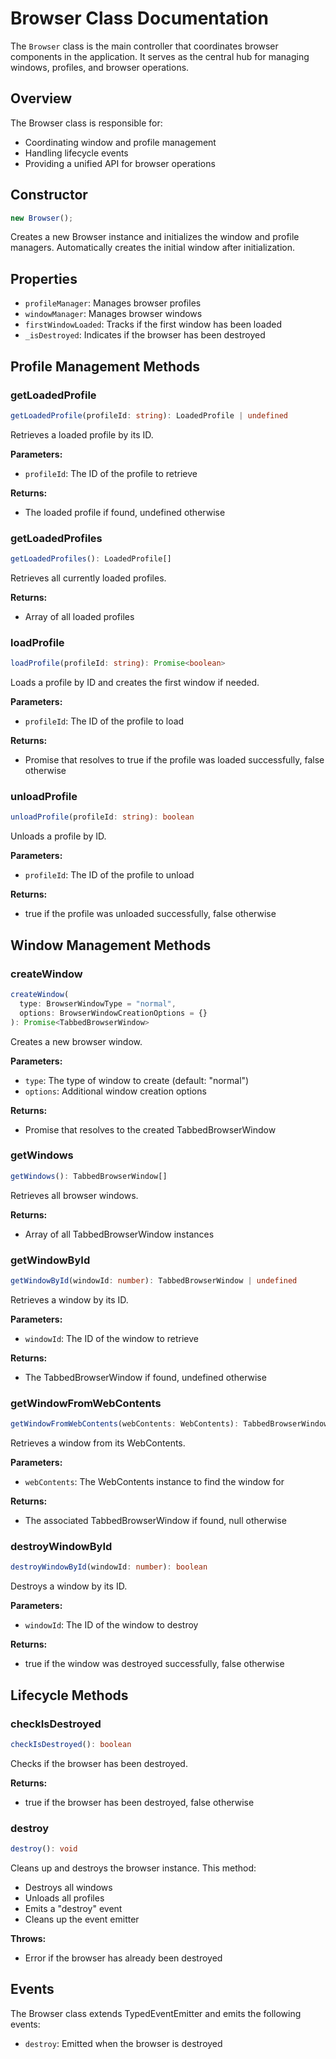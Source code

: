 # Browser Class Documentation

The `Browser` class is the main controller that coordinates browser components in the application. It serves as the central hub for managing windows, profiles, and browser operations.

## Overview

The Browser class is responsible for:

- Coordinating window and profile management
- Handling lifecycle events
- Providing a unified API for browser operations

## Constructor

```typescript
new Browser();
```

Creates a new Browser instance and initializes the window and profile managers. Automatically creates the initial window after initialization.

## Properties

- `profileManager`: Manages browser profiles
- `windowManager`: Manages browser windows
- `firstWindowLoaded`: Tracks if the first window has been loaded
- `_isDestroyed`: Indicates if the browser has been destroyed

## Profile Management Methods

### getLoadedProfile

```typescript
getLoadedProfile(profileId: string): LoadedProfile | undefined
```

Retrieves a loaded profile by its ID.

**Parameters:**

- `profileId`: The ID of the profile to retrieve

**Returns:**

- The loaded profile if found, undefined otherwise

### getLoadedProfiles

```typescript
getLoadedProfiles(): LoadedProfile[]
```

Retrieves all currently loaded profiles.

**Returns:**

- Array of all loaded profiles

### loadProfile

```typescript
loadProfile(profileId: string): Promise<boolean>
```

Loads a profile by ID and creates the first window if needed.

**Parameters:**

- `profileId`: The ID of the profile to load

**Returns:**

- Promise that resolves to true if the profile was loaded successfully, false otherwise

### unloadProfile

```typescript
unloadProfile(profileId: string): boolean
```

Unloads a profile by ID.

**Parameters:**

- `profileId`: The ID of the profile to unload

**Returns:**

- true if the profile was unloaded successfully, false otherwise

## Window Management Methods

### createWindow

```typescript
createWindow(
  type: BrowserWindowType = "normal",
  options: BrowserWindowCreationOptions = {}
): Promise<TabbedBrowserWindow>
```

Creates a new browser window.

**Parameters:**

- `type`: The type of window to create (default: "normal")
- `options`: Additional window creation options

**Returns:**

- Promise that resolves to the created TabbedBrowserWindow

### getWindows

```typescript
getWindows(): TabbedBrowserWindow[]
```

Retrieves all browser windows.

**Returns:**

- Array of all TabbedBrowserWindow instances

### getWindowById

```typescript
getWindowById(windowId: number): TabbedBrowserWindow | undefined
```

Retrieves a window by its ID.

**Parameters:**

- `windowId`: The ID of the window to retrieve

**Returns:**

- The TabbedBrowserWindow if found, undefined otherwise

### getWindowFromWebContents

```typescript
getWindowFromWebContents(webContents: WebContents): TabbedBrowserWindow | null
```

Retrieves a window from its WebContents.

**Parameters:**

- `webContents`: The WebContents instance to find the window for

**Returns:**

- The associated TabbedBrowserWindow if found, null otherwise

### destroyWindowById

```typescript
destroyWindowById(windowId: number): boolean
```

Destroys a window by its ID.

**Parameters:**

- `windowId`: The ID of the window to destroy

**Returns:**

- true if the window was destroyed successfully, false otherwise

## Lifecycle Methods

### checkIsDestroyed

```typescript
checkIsDestroyed(): boolean
```

Checks if the browser has been destroyed.

**Returns:**

- true if the browser has been destroyed, false otherwise

### destroy

```typescript
destroy(): void
```

Cleans up and destroys the browser instance. This method:

- Destroys all windows
- Unloads all profiles
- Emits a "destroy" event
- Cleans up the event emitter

**Throws:**

- Error if the browser has already been destroyed

## Events

The Browser class extends TypedEventEmitter and emits the following events:

- `destroy`: Emitted when the browser is destroyed
